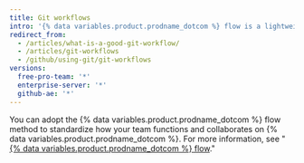 ```yaml
---
title: Git workflows
intro: '{% data variables.product.prodname_dotcom %} flow is a lightweight, branch-based workflow that supports teams and projects that deploy regularly.'
redirect_from:
  - /articles/what-is-a-good-git-workflow/
  - /articles/git-workflows
  - /github/using-git/git-workflows
versions:
  free-pro-team: '*'
  enterprise-server: '*'
  github-ae: '*'
---
```

You can adopt the {% data variables.product.prodname_dotcom %} flow method to standardize how your team functions and collaborates on {% data variables.product.prodname_dotcom %}. For more information, see "[{% data variables.product.prodname_dotcom %} flow](/github/getting-started-with-github/github-flow)."
